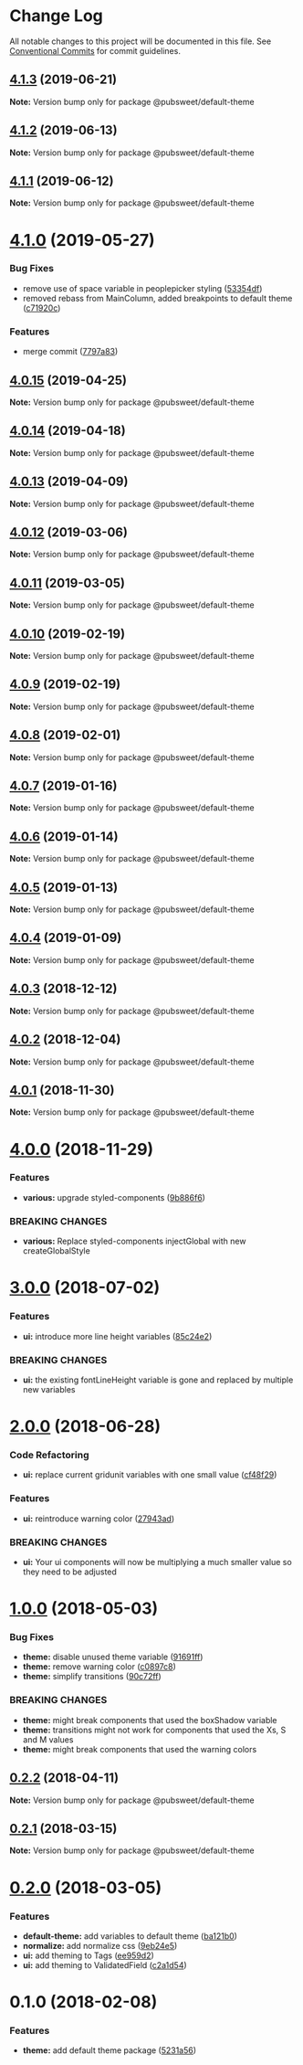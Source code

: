 # Change Log

All notable changes to this project will be documented in this file.
See [Conventional Commits](https://conventionalcommits.org) for commit guidelines.

## [4.1.3](https://gitlab.coko.foundation/pubsweet/pubsweet/compare/@pubsweet/default-theme@4.1.2...@pubsweet/default-theme@4.1.3) (2019-06-21)

**Note:** Version bump only for package @pubsweet/default-theme





## [4.1.2](https://gitlab.coko.foundation/pubsweet/pubsweet/compare/@pubsweet/default-theme@4.1.1...@pubsweet/default-theme@4.1.2) (2019-06-13)

**Note:** Version bump only for package @pubsweet/default-theme





## [4.1.1](https://gitlab.coko.foundation/pubsweet/pubsweet/compare/@pubsweet/default-theme@4.1.0...@pubsweet/default-theme@4.1.1) (2019-06-12)

**Note:** Version bump only for package @pubsweet/default-theme





# [4.1.0](https://gitlab.coko.foundation/pubsweet/pubsweet/compare/@pubsweet/default-theme@4.0.15...@pubsweet/default-theme@4.1.0) (2019-05-27)


### Bug Fixes

* remove use of space variable in peoplepicker styling ([53354df](https://gitlab.coko.foundation/pubsweet/pubsweet/commit/53354df))
* removed rebass from MainColumn, added breakpoints to default theme ([c71920c](https://gitlab.coko.foundation/pubsweet/pubsweet/commit/c71920c))


### Features

* merge commit ([7797a83](https://gitlab.coko.foundation/pubsweet/pubsweet/commit/7797a83))





## [4.0.15](https://gitlab.coko.foundation/pubsweet/pubsweet/compare/@pubsweet/default-theme@4.0.14...@pubsweet/default-theme@4.0.15) (2019-04-25)

**Note:** Version bump only for package @pubsweet/default-theme





## [4.0.14](https://gitlab.coko.foundation/pubsweet/pubsweet/compare/@pubsweet/default-theme@4.0.13...@pubsweet/default-theme@4.0.14) (2019-04-18)

**Note:** Version bump only for package @pubsweet/default-theme





## [4.0.13](https://gitlab.coko.foundation/pubsweet/pubsweet/compare/@pubsweet/default-theme@4.0.12...@pubsweet/default-theme@4.0.13) (2019-04-09)

**Note:** Version bump only for package @pubsweet/default-theme





## [4.0.12](https://gitlab.coko.foundation/pubsweet/pubsweet/compare/@pubsweet/default-theme@4.0.11...@pubsweet/default-theme@4.0.12) (2019-03-06)

**Note:** Version bump only for package @pubsweet/default-theme





## [4.0.11](https://gitlab.coko.foundation/pubsweet/pubsweet/compare/@pubsweet/default-theme@4.0.10...@pubsweet/default-theme@4.0.11) (2019-03-05)

**Note:** Version bump only for package @pubsweet/default-theme





## [4.0.10](https://gitlab.coko.foundation/pubsweet/pubsweet/compare/@pubsweet/default-theme@4.0.9...@pubsweet/default-theme@4.0.10) (2019-02-19)

**Note:** Version bump only for package @pubsweet/default-theme





## [4.0.9](https://gitlab.coko.foundation/pubsweet/pubsweet/compare/@pubsweet/default-theme@4.0.8...@pubsweet/default-theme@4.0.9) (2019-02-19)

**Note:** Version bump only for package @pubsweet/default-theme





## [4.0.8](https://gitlab.coko.foundation/pubsweet/pubsweet/compare/@pubsweet/default-theme@4.0.7...@pubsweet/default-theme@4.0.8) (2019-02-01)

**Note:** Version bump only for package @pubsweet/default-theme





## [4.0.7](https://gitlab.coko.foundation/pubsweet/pubsweet/compare/@pubsweet/default-theme@4.0.6...@pubsweet/default-theme@4.0.7) (2019-01-16)

**Note:** Version bump only for package @pubsweet/default-theme





## [4.0.6](https://gitlab.coko.foundation/pubsweet/pubsweet/compare/@pubsweet/default-theme@4.0.5...@pubsweet/default-theme@4.0.6) (2019-01-14)

**Note:** Version bump only for package @pubsweet/default-theme





## [4.0.5](https://gitlab.coko.foundation/pubsweet/pubsweet/compare/@pubsweet/default-theme@4.0.4...@pubsweet/default-theme@4.0.5) (2019-01-13)

**Note:** Version bump only for package @pubsweet/default-theme





## [4.0.4](https://gitlab.coko.foundation/pubsweet/pubsweet/compare/@pubsweet/default-theme@4.0.3...@pubsweet/default-theme@4.0.4) (2019-01-09)

**Note:** Version bump only for package @pubsweet/default-theme





## [4.0.3](https://gitlab.coko.foundation/pubsweet/pubsweet/compare/@pubsweet/default-theme@4.0.2...@pubsweet/default-theme@4.0.3) (2018-12-12)

**Note:** Version bump only for package @pubsweet/default-theme





## [4.0.2](https://gitlab.coko.foundation/pubsweet/pubsweet/compare/@pubsweet/default-theme@4.0.1...@pubsweet/default-theme@4.0.2) (2018-12-04)

**Note:** Version bump only for package @pubsweet/default-theme





## [4.0.1](https://gitlab.coko.foundation/pubsweet/pubsweet/compare/@pubsweet/default-theme@4.0.0...@pubsweet/default-theme@4.0.1) (2018-11-30)

**Note:** Version bump only for package @pubsweet/default-theme





# [4.0.0](https://gitlab.coko.foundation/pubsweet/pubsweet/compare/@pubsweet/default-theme@3.0.0...@pubsweet/default-theme@4.0.0) (2018-11-29)


### Features

* **various:** upgrade styled-components ([9b886f6](https://gitlab.coko.foundation/pubsweet/pubsweet/commit/9b886f6))


### BREAKING CHANGES

* **various:** Replace styled-components injectGlobal with new createGlobalStyle





<a name="3.0.0"></a>
# [3.0.0](https://gitlab.coko.foundation/pubsweet/pubsweet/compare/@pubsweet/default-theme@2.0.0...@pubsweet/default-theme@3.0.0) (2018-07-02)


### Features

* **ui:** introduce more line height variables ([85c24e2](https://gitlab.coko.foundation/pubsweet/pubsweet/commit/85c24e2))


### BREAKING CHANGES

* **ui:** the existing fontLineHeight variable is gone and replaced by multiple new variables




<a name="2.0.0"></a>
# [2.0.0](https://gitlab.coko.foundation/pubsweet/pubsweet/compare/@pubsweet/default-theme@1.0.0...@pubsweet/default-theme@2.0.0) (2018-06-28)


### Code Refactoring

* **ui:** replace current gridunit variables with one small value ([cf48f29](https://gitlab.coko.foundation/pubsweet/pubsweet/commit/cf48f29))


### Features

* **ui:** reintroduce warning color ([27943ad](https://gitlab.coko.foundation/pubsweet/pubsweet/commit/27943ad))


### BREAKING CHANGES

* **ui:** Your ui components will now be multiplying a much smaller value so they need to be
adjusted




<a name="1.0.0"></a>
# [1.0.0](https://gitlab.coko.foundation/pubsweet/pubsweet/compare/@pubsweet/default-theme@0.2.2...@pubsweet/default-theme@1.0.0) (2018-05-03)


### Bug Fixes

* **theme:** disable unused theme variable ([91691ff](https://gitlab.coko.foundation/pubsweet/pubsweet/commit/91691ff))
* **theme:** remove warning color ([c0897c8](https://gitlab.coko.foundation/pubsweet/pubsweet/commit/c0897c8))
* **theme:** simplify transitions ([90c72ff](https://gitlab.coko.foundation/pubsweet/pubsweet/commit/90c72ff))


### BREAKING CHANGES

* **theme:** might break components that used the boxShadow variable
* **theme:** transitions might not work for components that used the Xs, S and M values
* **theme:** might break components that used the warning colors




<a name="0.2.2"></a>
## [0.2.2](https://gitlab.coko.foundation/pubsweet/pubsweet/compare/@pubsweet/default-theme@0.2.1...@pubsweet/default-theme@0.2.2) (2018-04-11)




**Note:** Version bump only for package @pubsweet/default-theme

<a name="0.2.1"></a>
## [0.2.1](https://gitlab.coko.foundation/pubsweet/pubsweet/compare/@pubsweet/default-theme@0.2.0...@pubsweet/default-theme@0.2.1) (2018-03-15)




**Note:** Version bump only for package @pubsweet/default-theme

<a name="0.2.0"></a>
# [0.2.0](https://gitlab.coko.foundation/pubsweet/pubsweet/compare/@pubsweet/default-theme@0.1.0...@pubsweet/default-theme@0.2.0) (2018-03-05)


### Features

* **default-theme:** add variables to default theme ([ba121b0](https://gitlab.coko.foundation/pubsweet/pubsweet/commit/ba121b0))
* **normalize:** add normalize css ([9eb24e5](https://gitlab.coko.foundation/pubsweet/pubsweet/commit/9eb24e5))
* **ui:** add theming to Tags ([ee959d2](https://gitlab.coko.foundation/pubsweet/pubsweet/commit/ee959d2))
* **ui:** add theming to ValidatedField ([c2a1d54](https://gitlab.coko.foundation/pubsweet/pubsweet/commit/c2a1d54))




<a name="0.1.0"></a>

# 0.1.0 (2018-02-08)

### Features

* **theme:** add default theme package ([5231a56](https://gitlab.coko.foundation/pubsweet/pubsweet/commit/5231a56))
